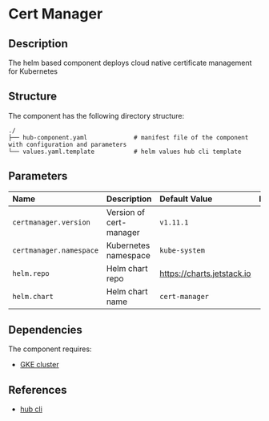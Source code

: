 # Cert Manager

## Description

The helm based component deploys cloud native certificate management for Kubernetes

## Structure

The component has the following directory structure:

```text
./
├── hub-component.yaml             # manifest file of the component with configuration and parameters
└── values.yaml.template           # helm values hub cli template
```

## Parameters

| Name      | Description | Default Value | Required
| :-------- | :--------   | :--------     | :--:
| `certmanager.version` | Version of cert-manager | `v1.11.1` |
| `certmanager.namespace` | Kubernetes namespace | `kube-system` |
| `helm.repo` | Helm chart repo | <https://charts.jetstack.io> |
| `helm.chart` | Helm chart name | `cert-manager` |

## Dependencies

The component requires:

* [GKE cluster](https://github.com/agilestacks/google-components/tree/main/gke-gcloud)

## References

* [hub cli](https://github.com/agilestacks/hub/wiki)
